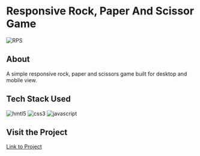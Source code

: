 # Responsive Rock, Paper And Scissor Game

![RPS](https://user-images.githubusercontent.com/54969439/117015679-96bcc380-ad0f-11eb-94cf-c8049452de0e.png)
<br />

## About
A simple responsive rock, paper and scissors game built for desktop and mobile view.
<br />

## Tech Stack Used
![hmtl5](https://img.shields.io/badge/HTML5-E34F26?style=for-the-badge&logo=html5&logoColor=white)
![css3](https://img.shields.io/badge/CSS3-1572B6?style=for-the-badge&logo=css3&logoColor=white)
![javascript](https://img.shields.io/badge/JavaScript-F7DF1E?style=for-the-badge&logo=javascript&logoColor=black)
<br />

## Visit the Project
<a target="_blank" href="https://k99-rockpaperscissor.netlify.app/">Link to Project</a>
